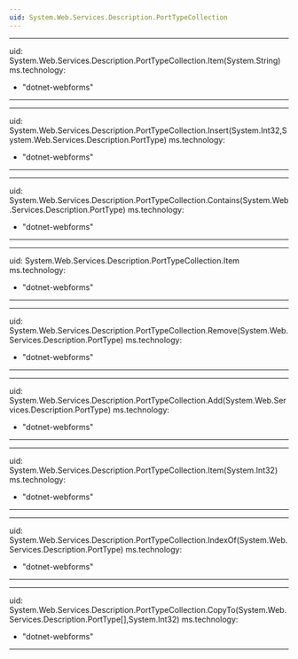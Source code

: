 ```yaml
---
uid: System.Web.Services.Description.PortTypeCollection
---
```


---
uid: System.Web.Services.Description.PortTypeCollection.Item(System.String)
ms.technology: 
  - "dotnet-webforms"
---

---
uid: System.Web.Services.Description.PortTypeCollection.Insert(System.Int32,System.Web.Services.Description.PortType)
ms.technology: 
  - "dotnet-webforms"
---

---
uid: System.Web.Services.Description.PortTypeCollection.Contains(System.Web.Services.Description.PortType)
ms.technology: 
  - "dotnet-webforms"
---

---
uid: System.Web.Services.Description.PortTypeCollection.Item
ms.technology: 
  - "dotnet-webforms"
---

---
uid: System.Web.Services.Description.PortTypeCollection.Remove(System.Web.Services.Description.PortType)
ms.technology: 
  - "dotnet-webforms"
---

---
uid: System.Web.Services.Description.PortTypeCollection.Add(System.Web.Services.Description.PortType)
ms.technology: 
  - "dotnet-webforms"
---

---
uid: System.Web.Services.Description.PortTypeCollection.Item(System.Int32)
ms.technology: 
  - "dotnet-webforms"
---

---
uid: System.Web.Services.Description.PortTypeCollection.IndexOf(System.Web.Services.Description.PortType)
ms.technology: 
  - "dotnet-webforms"
---

---
uid: System.Web.Services.Description.PortTypeCollection.CopyTo(System.Web.Services.Description.PortType[],System.Int32)
ms.technology: 
  - "dotnet-webforms"
---
